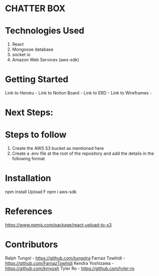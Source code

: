 # CHATTER BOX

# Technologies Used

1. React
2. Mongoose database
3. socket io
4. Amazon Web Services (aws-sdk)

# Getting Started

Link to Heroku -
Link to Notion Board -
Link to ERD -
Link to Wireframes -

# Next Steps:

# Steps to follow

1. Create the AWS S3 bucket as mentioned here
2. Create a .env file at the root of the repository and add the details in the following format

# Installation

npm install
Upload F
npm i aws-sdk

# References

https://www.npmjs.com/package/react-upload-to-s3

# Contributors

Ralph Tungol - https://github.com/tungolra
Farnaz Towhidi - https://github.com/FarnazTowhidi
Kendra Yoshizawa - https://github.com/kmyosh
Tyler Ro - https://github.com/tyler-ro
